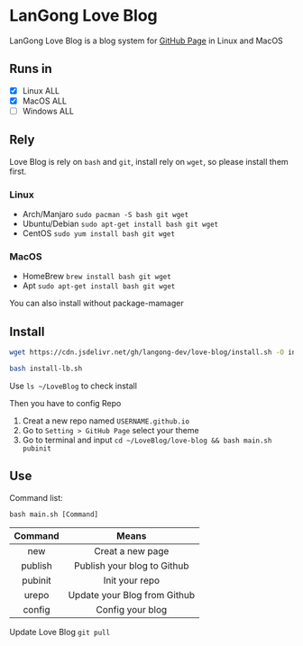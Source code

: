 # LanGong Love Blog

LanGong Love Blog is a blog system for [GitHub Page](https://pages.github.io) in Linux and MacOS

## Runs in

- [x] Linux ALL
- [x] MacOS ALL
- [ ] Windows ALL

## Rely

Love Blog is rely on `bash` and `git`, install rely on `wget`, so please install them first.

### Linux

- Arch/Manjaro `sudo pacman -S bash git wget`
- Ubuntu/Debian `sudo apt-get install bash git wget`
- CentOS `sudo yum install bash git wget`

### MacOS

- HomeBrew `brew install bash git wget`
- Apt `sudo apt-get install bash git wget`

You can also install without package-mamager

## Install 

```bash
wget https://cdn.jsdelivr.net/gh/langong-dev/love-blog/install.sh -O install-lb.sh

bash install-lb.sh
```

Use `ls ~/LoveBlog` to check install

Then you have to config Repo

1. Creat a new repo named `USERNAME.github.io`
2. Go to `Setting > GitHub Page` select your theme
3. Go to terminal and input `cd ~/LoveBlog/love-blog && bash main.sh pubinit`

## Use

Command list:

`bash main.sh [Command]`

|Command|Means|
|:---:|:---:|
|new|Creat a new page|
|publish|Publish your blog to Github|
|pubinit|Init your repo|
|urepo|Update your Blog from Github|
|config|Config your blog|

Update Love Blog `git pull`
